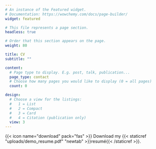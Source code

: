 ```yaml
---
# An instance of the Featured widget.
# Documentation: https://wowchemy.com/docs/page-builder/
widget: featured

# This file represents a page section.
headless: true

# Order that this section appears on the page.
weight: 80

title: CV
subtitle: ""

content:
  # Page type to display. E.g. post, talk, publication...
  page_type: contact
  # Choose how many pages you would like to display (0 = all pages)
  count: 0

design:
  # Choose a view for the listings:
  #   1 = List
  #   2 = Compact
  #   3 = Card
  #   4 = Citation (publication only)
  view: 3
---
```


{{< icon name="download" pack="fas" >}} Download my {{< staticref "uploads/demo_resume.pdf" "newtab" >}}resumé{{< /staticref >}}.
